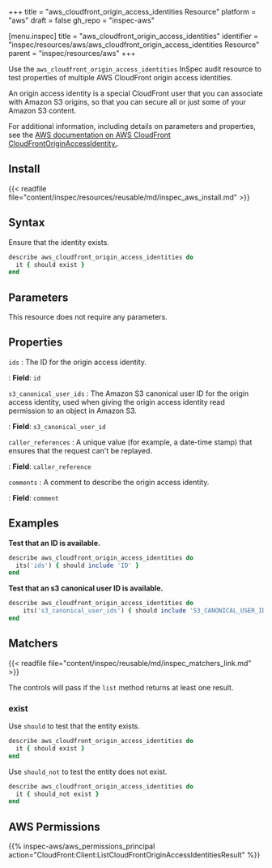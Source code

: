 +++
title = "aws_cloudfront_origin_access_identities Resource"
platform = "aws"
draft = false
gh_repo = "inspec-aws"

[menu.inspec]
title = "aws_cloudfront_origin_access_identities"
identifier = "inspec/resources/aws/aws_cloudfront_origin_access_identities Resource"
parent = "inspec/resources/aws"
+++

Use the `aws_cloudfront_origin_access_identities` InSpec audit resource to test properties of multiple AWS CloudFront origin access identities.

An origin access identity is a special CloudFront user that you can associate with Amazon S3 origins, so that you can secure all or just some of your Amazon S3 content.

For additional information, including details on parameters and properties, see the [AWS documentation on AWS CloudFront CloudFrontOriginAccessIdentity.](https://docs.aws.amazon.com/AWSCloudFormation/latest/UserGuide/aws-resource-cloudfront-cloudfrontoriginaccessidentity.html).

## Install

{{< readfile file="content/inspec/resources/reusable/md/inspec_aws_install.md" >}}

## Syntax

Ensure that the identity exists.

```ruby
describe aws_cloudfront_origin_access_identities do
  it { should exist }
end
```

## Parameters

This resource does not require any parameters.

## Properties

`ids`
: The ID for the origin access identity.

: **Field**: `id`

`s3_canonical_user_ids`
: The Amazon S3 canonical user ID for the origin access identity, used when giving the origin access identity read permission to an object in Amazon S3.

: **Field**: `s3_canonical_user_id`

`caller_references`
: A unique value (for example, a date-time stamp) that ensures that the request can't be replayed.

: **Field**: `caller_reference`

`comments`
: A comment to describe the origin access identity.

: **Field**: `comment`

## Examples

**Test that an ID is available.**

```ruby
describe aws_cloudfront_origin_access_identities do
  its('ids') { should include 'ID' }
end
```

**Test that an s3 canonical user ID is available.**

```ruby
describe aws_cloudfront_origin_access_identities do
    its('s3_canonical_user_ids') { should include 'S3_CANONICAL_USER_ID' }
end
```

## Matchers

{{< readfile file="content/inspec/reusable/md/inspec_matchers_link.md" >}}

The controls will pass if the `list` method returns at least one result.

### exist

Use `should` to test that the entity exists.

```ruby
describe aws_cloudfront_origin_access_identities do
  it { should exist }
end
```

Use `should_not` to test the entity does not exist.

```ruby
describe aws_cloudfront_origin_access_identities do
  it { should_not exist }
end
```

## AWS Permissions

{{% inspec-aws/aws_permissions_principal action="CloudFront:Client:ListCloudFrontOriginAccessIdentitiesResult" %}}

